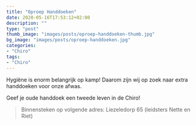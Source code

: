 ```yaml
---
title: "Oproep Handdoeken"
date: 2020-05-16T17:53:12+02:00
description: ""
type: "post"
thumb_image: "images/posts/oproep-handdoeken-thumb.jpg"
bg_image: "images/posts/oproep-handdoeken.jpg"
categories:
- "Chiro"
tags:
- "Chiro"
---
```

Hygiëne is enorm belangrijk op kamp! Daarom zijn wij op zoek naar extra handdoeken voor onze afwas.

Geef je oude handdoek een tweede leven in de Chiro!

> Binnensteken op volgende adres: Liezeledorp 65 (leidsters Nette en Riet)



